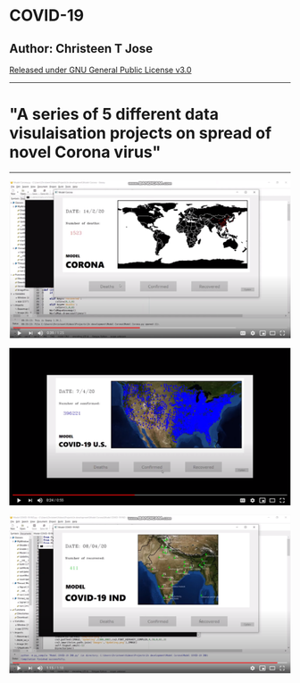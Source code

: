 COVID-19
===
Author: Christeen T Jose
---

[Released under GNU General Public License v3.0](https://github.com/ChristeenTJose/Forest-Wars-a-C-game/blob/master/LICENSE)

---
# "A series of **5** different data visulaisation projects on spread of novel Corona virus"
---

[![YouTube demonstration video](https://github.com/ChristeenTJose/COVID-19/blob/master/Thumbnails/thumbnail-1.PNG)](https://www.youtube.com/watch?v=66U2DX_tGnI)

[![YouTube demonstration video](https://github.com/ChristeenTJose/COVID-19/blob/master/Thumbnails/thumbnail-2.PNG)](https://www.youtube.com/watch?v=ATRUYBDKYEg)

[![YouTube demonstration video](https://github.com/ChristeenTJose/COVID-19/blob/master/Thumbnails/thumbnail-3.PNG)](https://www.youtube.com/watch?v=-XonB-FyDoU)

